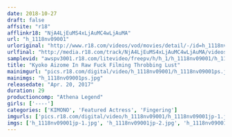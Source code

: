 ```yaml
---
date: 2018-10-27
draft: false
affsite: "r18"
afflinkr18: "NjA4LjEuMS4xLjAuMC4wLjAuMA"
url: "h_1118nv09001"
urloriginal: "http://www.r18.com/videos/vod/movies/detail/-/id=h_1118nv09001"
urlfinal: "http://media.r18.com/track/NjA4LjEuMS4xLjAuMC4wLjAuMA/videos/vod/movies/detail/-/id=h_1118nv09001"
samplevid: "awspv3001.r18.com/litevideo/freepv/h/h_1/h_1118nv09001/h_1118nv09001_dmb_s.mp4"
title: "Kyoko Aizome In Raw Fuck Filming Throbbing Lust"
mainimgurl: "pics.r18.com/digital/video/h_1118nv09001/h_1118nv09001ps.jpg"
mainimgs: "h_1118nv09001ps.jpg"
releasedate: "Apr. 20, 2017"
duration: 29
productioncomp: "Athena Legend"
girls: ['----']
categories: ['KIMONO', 'Featured Actress', 'Fingering']
imgurls: ['pics.r18.com/digital/video/h_1118nv09001/h_1118nv09001jp-1.jpg', 'pics.r18.com/digital/video/h_1118nv09001/h_1118nv09001jp-2.jpg', 'pics.r18.com/digital/video/h_1118nv09001/h_1118nv09001jp-3.jpg', 'pics.r18.com/digital/video/h_1118nv09001/h_1118nv09001jp-4.jpg', 'pics.r18.com/digital/video/h_1118nv09001/h_1118nv09001jp-5.jpg', 'pics.r18.com/digital/video/h_1118nv09001/h_1118nv09001jp-6.jpg', 'pics.r18.com/digital/video/h_1118nv09001/h_1118nv09001jp-7.jpg', 'pics.r18.com/digital/video/h_1118nv09001/h_1118nv09001jp-8.jpg', 'pics.r18.com/digital/video/h_1118nv09001/h_1118nv09001jp-9.jpg', 'pics.r18.com/digital/video/h_1118nv09001/h_1118nv09001jp-10.jpg', 'pics.r18.com/digital/video/h_1118nv09001/h_1118nv09001jp-11.jpg', 'pics.r18.com/digital/video/h_1118nv09001/h_1118nv09001jp-12.jpg', 'pics.r18.com/digital/video/h_1118nv09001/h_1118nv09001jp-13.jpg', 'pics.r18.com/digital/video/h_1118nv09001/h_1118nv09001jp-14.jpg', 'pics.r18.com/digital/video/h_1118nv09001/h_1118nv09001jp-15.jpg', 'pics.r18.com/digital/video/h_1118nv09001/h_1118nv09001jp-16.jpg', 'pics.r18.com/digital/video/h_1118nv09001/h_1118nv09001jp-17.jpg', 'pics.r18.com/digital/video/h_1118nv09001/h_1118nv09001jp-18.jpg', 'pics.r18.com/digital/video/h_1118nv09001/h_1118nv09001jp-19.jpg', 'pics.r18.com/digital/video/h_1118nv09001/h_1118nv09001jp-20.jpg']
imgs: ['h_1118nv09001jp-1.jpg', 'h_1118nv09001jp-2.jpg', 'h_1118nv09001jp-3.jpg', 'h_1118nv09001jp-4.jpg', 'h_1118nv09001jp-5.jpg', 'h_1118nv09001jp-6.jpg', 'h_1118nv09001jp-7.jpg', 'h_1118nv09001jp-8.jpg', 'h_1118nv09001jp-9.jpg', 'h_1118nv09001jp-10.jpg', 'h_1118nv09001jp-11.jpg', 'h_1118nv09001jp-12.jpg', 'h_1118nv09001jp-13.jpg', 'h_1118nv09001jp-14.jpg', 'h_1118nv09001jp-15.jpg', 'h_1118nv09001jp-16.jpg', 'h_1118nv09001jp-17.jpg', 'h_1118nv09001jp-18.jpg', 'h_1118nv09001jp-19.jpg', 'h_1118nv09001jp-20.jpg']
---
```

